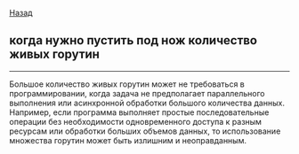 [Назад](/L1/L1_.md) 

## когда нужно пустить под нож количество живых горутин


--------------------------------
Большое количество живых горутин может не требоваться в программировании, когда задача не предполагает параллельного выполнения или асинхронной обработки большого количества данных. 
Например, если программа выполняет простые последовательные операции без необходимости одновременного доступа к разным ресурсам или обработки больших объемов данных, то использование множества горутин может быть излишним и неоправданным.